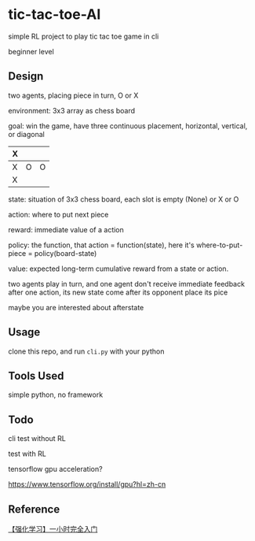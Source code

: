 # tic-tac-toe-AI

simple RL project to play tic tac toe game in cli

beginner level

## Design

two agents, placing piece in turn, O or X

environment: 3x3 array as chess board

goal: win the game, have three continuous placement, horizontal, vertical, or diagonal

| X |   |   |
| - | - | - |
| X | O | O |
| X |   |   |

state: situation of 3x3 chess board, each slot is empty (None) or X or O

action: where to put next piece

reward: immediate value of a action

policy: the function, that action = function(state), here it's where-to-put-piece = policy(board-state)

value: expected long-term cumulative reward from a state or action.

two agents play in turn, and one agent don't receive immediate feedback after one action, its new state come after its opponent place its pice

maybe you are interested about afterstate

## Usage

clone this repo, and run `cli.py` with your python

## Tools Used

simple python, no framework

## Todo

cli test without RL


test with RL



tensorflow gpu acceleration?

https://www.tensorflow.org/install/gpu?hl=zh-cn

## Reference

[【强化学习】一小时完全入门](https://www.bilibili.com/video/BV13a4y1J7bw/)
